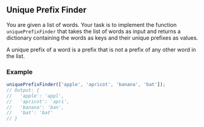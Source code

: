 ## Unique Prefix Finder

You are given a list of words. Your task is to implement the function `uniquePrefixFinder` that takes the list of words as input and returns a dictionary containing the words as keys and their unique prefixes as values.

A unique prefix of a word is a prefix that is not a prefix of any other word in the list.

### Example

```js
uniquePrefixFinder(['apple', 'apricot', 'banana', 'bat']);
// Output: {
//   'apple': 'appl',
//   'apricot': 'apri',
//   'banana': 'ban',
//   'bat': 'bat'
// }
